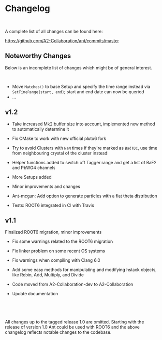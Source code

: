 # Changelog

&nbsp;

A complete list of all changes can be found here:

https://github.com/A2-Collaboration/ant/commits/master


## Noteworthy Changes

Below is an incomplete list of changes which might be of general interest.

&nbsp;

 * Move `Matches()` to base Setup and specify the time range instead via `SetTimeRange(start, end)`; start and end date can now be queried
 * ...


## v1.2

 * Take increased Mk2 buffer size into account, implemented new method to automatically determine it
 * Fix CMake to work with new official pluto6 fork
 * Try to avoid Clusters with `NaN` times if they're marked as `BadTDC`, use time from neighbouring crystal of the cluster instead
 * Helper functions added to switch off Tagger range and get a list of BaF2 and PbWO4 channels
 * More Setups added
 * Minor improvements and changes

 * Ant-mcgun: Add option to generate particles with a flat theta distribution

 * Tests: ROOT6 integrated in CI with Travis


## v1.1

Finalized ROOT6 migration, minor improvements
 * Fix some warnings related to the ROOT6 migration
 * Fix linker problem on some recent OS systems
 * Fix warnings when compiling with Clang 6.0

 * Add some easy methods for manipulating and modifying hstack objects, like Rebin, Add, Multiply, and Divide
 * Code moved from A2-Collaboration-dev to A2-Collaboration

 * Update documentation


&nbsp;

&nbsp;

All changes up to the tagged release 1.0 are omitted. Starting with the release of version 1.0 Ant could be used with ROOT6 and the above changelog reflects notable changes to the codebase.
